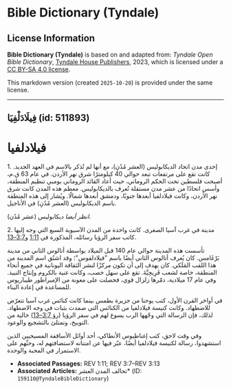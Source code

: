 # Bible Dictionary (Tyndale)

## License Information

**Bible Dictionary (Tyndale)** is based on and adapted from: _Tyndale Open Bible Dictionary_, [Tyndale House Publishers](https://tyndaleopenresources.com/), 2023, which is licensed under a [CC BY-SA 4.0 license](https://creativecommons.org/licenses/by-sa/4.0/legalcode.en).

This markdown version (created `2025-10-20`) is provided under the same license.



--------------------------------

## فِيلَادَلْفِيَا (id: 511893)

فيلادلفيا
=========

1\. إحدى مدن اتحاد الديكابوليس (العشر مُدُنِ)، مع أنها لم تُذكر بالاسم في العهد الجديد. كانت تقع على مرتفعات تبعد حوالي 40 كيلومترًا شرق نهر الأردن. في عام 63 ق.م، أصبحت فلسطين تحت الحكم الروماني، حيث أعاد القائد الروماني بومبي تنظيم المنطقة، وأسس اتحادًا من عشر مدن مستقلة تُعرف بالديكابوليس. معظم هذه المدن كانت شرق نهر الأردن، وكانت فيلادلفيا أبعدها جنوبًا، ودمشق أبعدها شمالًا. ويُشار إلى هذه المنطقة باسم الديكابوليس (العشر مُدُنِ) في الأناجيل.

*انظر أيضا* ديكابوليس (عشر مُدُن).

2\. مدينة في غرب آسيا الصغرى. كانت واحدة من المدن الآسيوية السبع التي وجه إليها كاتب سفر الرؤيا رسائله، المذكورة في [1:11](https://ref.ly/Rev1:11) و[3:7–13](https://ref.ly/Rev3:7-Rev3:13).

تأسست هذه المدينة حوالي عام 140 قبل الميلاد بواسطة أتالوس الثاني من مدينة بَرْغَامس. كان يُعرف أتالوس الثاني أيضًا باسم "فيلادلفوس"؛ وقد اشتُق اسم المدينة من هذا اللقب المَلَكي. كان يهدف إلى أن تكون مركزًا لنشر الثقافة اليونانية في جميع أنحاء المنطقة، خاصة لشعب فَرِيجِيَّةَ. تقع على سهل خصب، وكانت غنية بالكروم وإنتاج النبيذ. وفي عام 17 ميلادية، دمّرها زلزال قوي، فحصلت على معونة من الإمبراطور طيباريوس للمساعدة في إعادة البناء.

في أواخر القرن الأول، كتب يوحنا من جزيرة بطمس بينما كانت كنائس غرب آسيا تتعرّض للاضطهاد. وكانت كنيسة فيلادلفيا من الكنائس التي صمدت بثبات في وجه الاضطهاد. لذلك، فإن الرسالة التي وجّهها الرب يسوع لهم في سفر الرؤيا ([رؤ 3:7–13](https://ref.ly/Rev3:7-Rev3:13)) خالية من التوبيخ، وتمتلئ بالتشجيع والوعود.

وفي وقت لاحق، كتب إغناطيوس الأنطاكي، أحد أوائل الأساقفة المسيحيين الذين استشهدوا، رسالة لكنيسة فيلادلفيا أيضًا، عبّر فيها عن امتنانه لاستضافتهم له، وحثّهم على الاستمرار في المحبة والوحدة.

* **Associated Passages:** REV 1:11; REV 3:7–REV 3:13
* **Associated Articles:** تحالف المدن العشر* (ID: `159110@TyndaleBibleDictionary`)

